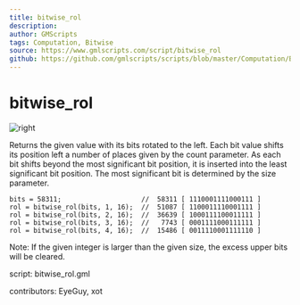 ```yaml
---
title: bitwise_rol
description: 
author: GMScripts
tags: Computation, Bitwise
source: https://www.gmlscripts.com/script/bitwise_rol
github: https://github.com/gmlscripts/scripts/blob/master/Computation/Bitwise/bitwise_rol.gml
---
```


bitwise_rol
===========

![right](/images/rol.png "bitwise rotate left")

Returns the given value with its bits rotated to the left.
Each bit value shifts its position left a number of places
given by the count parameter. As each bit shifts beyond the
most significant bit position, it is inserted into the least
significant bit position. The most significant bit is determined
by the size parameter.

    bits = 58311;                    //  58311 [ 1110001111000111 ]
    rol = bitwise_rol(bits, 1, 16);  //  51087 [ 1100011110001111 ]
    rol = bitwise_rol(bits, 2, 16);  //  36639 [ 1000111100011111 ]
    rol = bitwise_rol(bits, 3, 16);  //   7743 [ 0001111000111111 ]
    rol = bitwise_rol(bits, 4, 16);  //  15486 [ 0011110001111110 ]

Note: If the given integer is larger than the given size, 
the excess upper bits will be cleared.
    
script: bitwise_rol.gml

contributors: EyeGuy, xot
